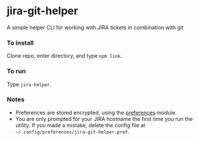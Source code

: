 # jira-git-helper

A simple helper CLI for working with JIRA tickets in combination with git

### To install

Clone repo, enter directory, and type `npm link`.

### To run

Type `jira-helper`.

### Notes

* Preferences are stored encrypted, using the [preferences](https://github.com/caffeinalab/preferences/) module.
* You are only prompted for your JIRA hostname the first time you run the utility. If you made a mistake, delete the config file at `~/.config/preferences/jira-git-helper.pref`.
